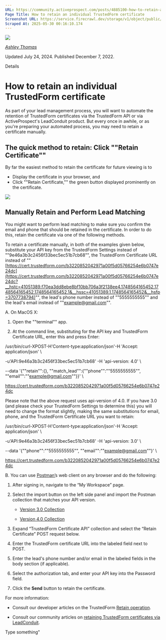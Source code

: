 ```yaml
---
URL: https://community.activeprospect.com/posts/4885100-how-to-retain-an-individual-trustedform-certificate
Page Title: How to retain an individual TrustedForm certificate
Screenshot URL: https://service.firecrawl.dev/storage/v1/object/public/media/screenshot-e5022ff8-a23b-4b0a-9259-0245dfce68c9.png
Scraped At: 2025-05-30 00:16:10.174
---
```


[![](https://content2.bloomfire.com/avatars/users/1316943/thumb/thumbnail.png?f=1612413648&Expires=1748567753&Signature=P3xB0av-YFWmxhmHudN4yB60keRIy3JYC3qf80R5GOQ9TSVkAegqytHgah~HXaFkr0HPfiFXsGZ9b6iNl1U6grxFxrGuvaLXUYarh7aeq793MTgHRPaVNgcxPf3tXvS4Q9ZZXxWLME9-W2yZAgzq0L0GMNPTFlvc9oO1iO1PU9TrBSC25TEHbYSET99L~lHlcBVRE7tTGtgwb0R80ow-T12yyoGeZN019kfqLtOpZqkgFuJ5HJjDNnM~xcIlmomBGycOk8pMGGp2HjpY4Y2km26tye~lwDiWNSTPjGpWMOeMCpW6MIUZa2ZphmkgrbSA~1kolDSOW-uWWaXTUegeYA__&Key-Pair-Id=APKAIDFCFZ2UHE5LPIUA)](https://community.activeprospect.com/memberships/7557566-ashley-thomas)

[_Ashley Thomas_](https://community.activeprospect.com/memberships/7557566-ashley-thomas)

Updated July 24, 2024. Published December 7, 2022.

Details

# How to retain an individual TrustedForm certificate

As part of your lead management process, you will want to automate the retention of TrustedForm certificates via the TrustedForm API or via ActiveProspect's LeadConduit product. But every once in awhile, or as you're preparing your automated process, you may need to retain a certificate manually.

## The quick method to retain: Click ""Retain Certificate""

By far the easiest method to retain the certificate for future viewing is to

- Display the certificate in your browser, and
- Click ""Retain Certificate,"" the green button displayed prominently on the certificate.

![](https://content0.bloomfire.com/thumbnails/contents/004/287/028/original.png?f=1714593333&Expires=1748567764&Signature=P892ZGZLJoNbC4QGIkqt70A97sLtMjFOdVCCXfXuQlI4IwcW29xi3zj1elKoen61WeX8dzJOu3yUTXlQe9uJtqq7QUX4UC24V26S8LZNVtDT2GjCBtNoZS1kj96KL6kJyi4AL7KQtl08aUHBN9yK-NBjv87oCzM9En2k0DcQT6kqGDB247wThTQmZ45hyyR6~r5t-3CjxJkZndVnO0NpxNiaX4rUMwbTkEa1v5atlq4DHqwYGZ-XFt10qX92PfzlkXWMREoYJhnZFua1OKLwgKnw6l6KCCDjB2Q9tjO9QekLfNTAw63mB~jQ60fAy-Qy2sMttbszFY0p8BNrBrRJzA__&Key-Pair-Id=APKAIDFCFZ2UHE5LPIUA)

## Manually Retain and Perform Lead Matching

You might want to perform lead matching to make sure you confirm the email and phone that should be retained in the certificate. In order to do this, retain the certificate via one of the following methods.

To retain a certificate manually, in both of the examples given below, substitute your API key from the TrustedForm Settings instead of ""9e46a3b3c2456f33bec5ec51b7cb68"", the TrustedForm Certificate URL instead of ""[https://cert.trustedform.com/b3220852042971a00f5d05766254e6b0747e24dc](https://cert.trustedform.com/b3220852042971a00f5d05766254e6b0747e24dc?__hstc=41051389.f70ea3dd8ebe8bf10bb706a3f2138ee4.1748564165452.1748564165452.1748564165452.1&__hssc=41051389.1.1748564165452&__hsfp=3707738794)"", the lead's phone number instead of ""5555555555"" and the lead's email instead of ""example@gmail.com"".

A. On MacOS X:

1. Open the ""terminal"" app.

2. At the command line, substituting for the API key and TrustedForm Certificate URL, enter this and press Enter:


/usr/bin/curl-XPOST-H'Content-type:application/json'-H 'Accept: application/json' \

-u'API:9e46a3b3c2456f33bec5ec51b7cb68' -H 'api-version: 4.0' \

--data '{""retain"":{}, ""match\_lead"":{""phone"":""5555555555"", ""email"":""example@gmail.com""}}' \

https://cert.trustedform.com/b3220852042971a00f5d05766254e6b0747e24dc

Please note that the above request uses api-version of 4.0. If you have 3.0 (and please check your TrustedForm Settings to determine this) you will need to change the format slightly, making the same substitutions for email, phone, and the TrustedForm Certificate URL you want to retain:

/usr/bin/curl-XPOST-H'Content-type:application/json'-H 'Accept: application/json' \

-u'API:9e46a3b3c2456f33bec5ec51b7cb68' -H 'api-version: 3.0' \

--data '{""phone"":""5555555555"", ""email"":""example@gmail.com""}' \

https://cert.trustedform.com/b3220852042971a00f5d05766254e6b0747e24dc

B. You can use [Postman’](https://identity.getpostman.com/login)s web client on any browser and do the following:

1. After signing in, navigate to the “My Workspace” page.

2. Select the import button on the left side panel and import the Postman collection that matches your API version.
   - [Version 3.0 Collection](https://drive.google.com/uc?id=1pk9ut9e8Y8l_c_UMpP7UxVAq-45iPFWk&export=download)

   - [Version 4.0 Collection](https://drive.google.com/uc?id=1kaHFx1ZnSoKya_zqirzkepF8bG0kiqTK&export=download)
3. Expand “TrustedForm Certificate API” collection and select the “Retain Certificate” POST request below.

4. Enter the TrustedForm certificate URL into the labeled field next to POST.

5. Enter the lead's phone number and/or email in the labeled fields in the body section (if applicable).

6. Select the authorization tab, and enter your API key into the Password field.

7. Click the **Send** button to retain the certificate.


For more information:

- Consult our developer articles on the TrustedForm [Retain operation](https://developers.activeprospect.com/docs/trustedform/api/v4.0/tag/Certificates/#tag/Certificates/operation/ClaimerWeb.ClaimController.create_retain).

- Consult our community articles on [retaining TrustedForm certificates via LeadConduit](https://community.activeprospect.com/series/4114377-retaining-claiming-trustedform-certificates-with-leadconduit).


Type something"

